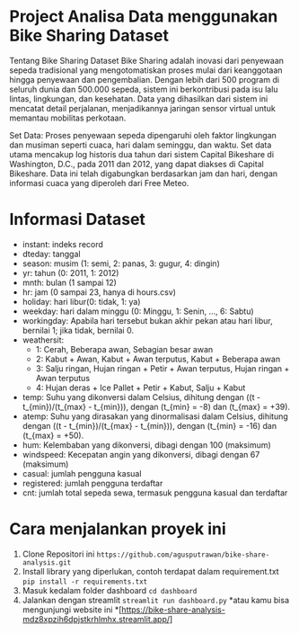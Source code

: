 # Project Analisa Data menggunakan Bike Sharing Dataset
Tentang Bike Sharing Dataset
Bike Sharing adalah inovasi dari penyewaan sepeda tradisional yang mengotomatiskan proses mulai dari keanggotaan hingga penyewaan dan pengembalian. Dengan lebih dari 500 program di seluruh dunia dan 500.000 sepeda, sistem ini berkontribusi pada isu lalu lintas, lingkungan, dan kesehatan. Data yang dihasilkan dari sistem ini mencatat detail perjalanan, menjadikannya jaringan sensor virtual untuk memantau mobilitas perkotaan.

Set Data:
Proses penyewaan sepeda dipengaruhi oleh faktor lingkungan dan musiman seperti cuaca, hari dalam seminggu, dan waktu. Set data utama mencakup log historis dua tahun dari sistem Capital Bikeshare di Washington, D.C., pada 2011 dan 2012, yang dapat diakses di Capital Bikeshare. Data ini telah digabungkan berdasarkan jam dan hari, dengan informasi cuaca yang diperoleh dari Free Meteo.

# Informasi Dataset
- instant: indeks record
- dteday: tanggal
- season: musim (1: semi, 2: panas, 3: gugur, 4: dingin)
- yr: tahun (0: 2011, 1: 2012)
- mnth: bulan (1 sampai 12)
- hr: jam (0 sampai 23, hanya di hours.csv)
- holiday: hari libur(0: tidak, 1: ya)
- weekday: hari dalam minggu (0: Minggu, 1: Senin, ..., 6: Sabtu)
- workingday: Apabila hari tersebut bukan akhir pekan atau hari libur, bernilai 1; jika tidak, bernilai 0.
- weathersit:
  - 1: Cerah, Beberapa awan, Sebagian besar awan
  - 2: Kabut + Awan, Kabut + Awan terputus, Kabut + Beberapa awan
  - 3: Salju ringan, Hujan ringan + Petir + Awan terputus, Hujan ringan + Awan terputus
  - 4: Hujan deras + Ice Pallet + Petir + Kabut, Salju + Kabut
- temp: Suhu yang dikonversi dalam Celsius, dihitung dengan \((t - t_{min})/(t_{max} - t_{min})\), dengan \(t_{min} = -8\) dan \(t_{max} = +39\).
- atemp: Suhu yang dirasakan yang dinormalisasi dalam Celsius, dihitung dengan \((t - t_{min})/(t_{max} - t_{min})\), dengan \(t_{min} = -16\) dan \(t_{max} = +50\).
- hum: Kelembaban yang dikonversi, dibagi dengan 100 (maksimum)
- windspeed: Kecepatan angin yang dikonversi, dibagi dengan 67 (maksimum)
- casual: jumlah pengguna kasual
- registered: jumlah pengguna terdaftar
- cnt: jumlah total sepeda sewa, termasuk pengguna kasual dan terdaftar

# Cara menjalankan proyek ini
1. Clone Repositori ini
`https://github.com/agusputrawan/bike-share-analysis.git`
2. Install library yang diperlukan, contoh terdapat dalam requirement.txt
   `pip install -r requirements.txt`
3. Masuk kedalam folder dashboard
   `cd dashboard`
5. Jalankan dengan streamlit
   `streamlit run dashboard.py`
*atau kamu bisa mengunjungi website ini
*[https://bike-share-analysis-mdz8xpzih6dpjstkrhlmhx.streamlit.app/]

